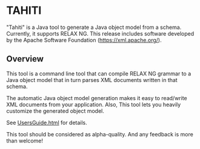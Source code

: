 # TAHITI

"Tahiti" is a Java tool to generate a Java object model from a schema.
Currently, it supports RELAX NG.
This release includes software developed by the Apache Software
Foundation (https://xml.apache.org/).

## Overview

This tool is a command line tool that can compile RELAX NG grammar to
a Java object model that in turn parses XML documents written in that
schema.

The automatic Java object model generation makes it easy to read/write
XML documents from your application. Also, This tool lets you heavily
customize the generated object model.

See [UsersGuide.html](./UsersGuide.html) for details.

This tool should be considered as alpha-quality. And any feedback is
more than welcome!
